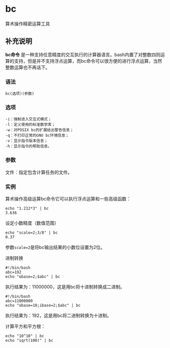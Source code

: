 bc
===

算术操作精密运算工具

## 补充说明

**bc命令** 是一种支持任意精度的交互执行的计算器语言。bash内置了对整数四则运算的支持，但是并不支持浮点运算，而bc命令可以很方便的进行浮点运算，当然整数运算也不再话下。

### 语法  

```
bc(选项)(参数)
```

### 选项  

```
-i：强制进入交互式模式；
-l：定义使用的标准数学库；
-w：对POSIX bc的扩展给出警告信息；
-q：不打印正常的GNU bc环境信息；
-v：显示指令版本信息；
-h：显示指令的帮助信息。
```

### 参数  

文件：指定包含计算任务的文件。

### 实例  

算术操作高级运算bc命令它可以执行浮点运算和一些高级函数：

```
echo "1.212*3" | bc 
3.636

```

设定小数精度（数值范围）

```
echo "scale=2;3/8" | bc
0.37

```

参数`scale=2`是将bc输出结果的小数位设置为2位。

进制转换

```
#!/bin/bash
abc=192
echo "obase=2;$abc" | bc

```

执行结果为：11000000，这是用bc将十进制转换成二进制。

```
#!/bin/bash
abc=11000000
echo "obase=10;ibase=2;$abc" | bc

```

执行结果为：192，这是用bc将二进制转换为十进制。

计算平方和平方根：

```
echo "10^10" | bc
echo "sqrt(100)" | bc
```


<!-- Linux命令行搜索引擎：https://jaywcjlove.github.io/linux-command/ -->